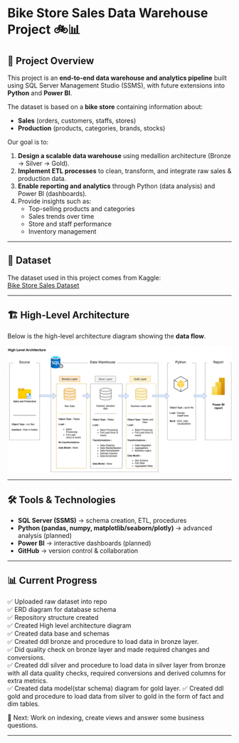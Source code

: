 # Bike Store Sales Data Warehouse Project 🚲📊  

## 📌 Project Overview  
This project is an **end-to-end data warehouse and analytics pipeline** built using SQL Server Management Studio (SSMS), with future extensions into **Python** and **Power BI**.  

The dataset is based on a **bike store** containing information about:  
- **Sales** (orders, customers, staffs, stores)  
- **Production** (products, categories, brands, stocks)  

Our goal is to:  
1. **Design a scalable data warehouse** using medallion architecture (Bronze → Silver → Gold).  
2. **Implement ETL processes** to clean, transform, and integrate raw sales & production data.  
3. **Enable reporting and analytics** through Python (data analysis) and Power BI (dashboards).  
4. Provide insights such as:  
   - Top-selling products and categories  
   - Sales trends over time  
   - Store and staff performance  
   - Inventory management  

---

## 📂 Dataset  
The dataset used in this project comes from Kaggle:  
[Bike Store Sales Dataset](https://www.kaggle.com/datasets/dillonmyrick/bike-store-sample-database/)

---

## 🏗️ High-Level Architecture  
Below is the high-level architecture diagram showing the **data flow**.  

![Architecture Diagram](Docs/High%20Level%20Architecture.png)

---

## 🛠️ Tools & Technologies  
- **SQL Server (SSMS)** → schema creation, ETL, procedures  
- **Python (pandas, numpy, matplotlib/seaborn/plotly)** → advanced analysis (planned)  
- **Power BI** → interactive dashboards (planned)  
- **GitHub** → version control & collaboration  

---

## 📊 Current Progress  
✅ Uploaded raw dataset into repo  
✅ ERD diagram for database schema  
✅ Repository structure created  
✅ Created High level architecture diagram   
✅ Created data base and schemas   
✅ Created ddl bronze and procedure to load data in bronze layer.   
✅ Did quality check on bronze layer and made required changes and conversions.   
✅ Created ddl silver and procedure to load data in silver layer from bronze with all data quality checks, required conversions and derived columns for extra metrics.   
✅ Created data model(star schema) diagram for gold layer.
✅ Created ddl gold and procedure to load data from silver to gold in the form of fact and dim tables.

🔄 Next: Work on indexing, create views and answer some business questions.

---
